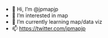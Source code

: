 - 👋 Hi, I’m @jpmapjp
- 👀 I’m interested in map
- 🌱 I’m currently learning map/data viz
- 📫 https://twitter.com/jpmapjp

<!---
jpmapjp/jpmapjp is a ✨ special ✨ repository because its `README.md` (this file) appears on your GitHub profile.
You can click the Preview link to take a look at your changes.
--->
